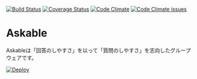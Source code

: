 [![Build Status](https://travis-ci.org/mmmpa/askable.svg)](https://travis-ci.org/mmmpa/askable)
[![Coverage Status](https://coveralls.io/repos/mmmpa/askable/badge.svg?branch=master&service=github)](https://coveralls.io/github/mmmpa/askable?branch=master)
[![Code Climate](https://codeclimate.com/github/mmmpa/askable/badges/gpa.svg)](https://codeclimate.com/github/mmmpa/askable)
[![Code Climate issues](https://codeclimate.com/github/mmmpa/askable/badges/issue_count.svg)](https://codeclimate.com/github/mmmpa/askable)

# Askable

Askableは「回答のしやすさ」を以って「質問のしやすさ」を志向したグループウェアです。

[![Deploy](https://www.herokucdn.com/deploy/button.png)](https://heroku.com/deploy)
